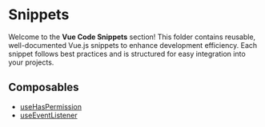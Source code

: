 # Snippets

Welcome to the **Vue Code Snippets** section! This folder contains reusable, well-documented Vue.js snippets to enhance development efficiency. Each snippet follows best practices and is structured for easy integration into your projects.

## Composables
- [useHasPermission](./useHasPermission.md)
- [useEventListener](./useEventListener.md)
